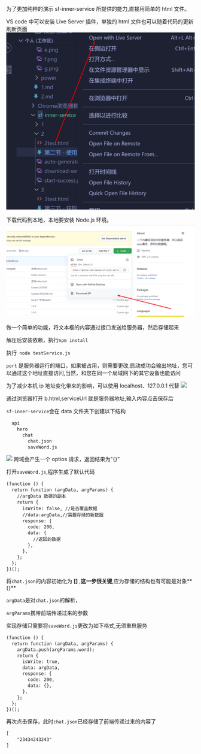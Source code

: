 为了更加纯粹的演示 sf-inner-service 所提供的能力,直接用简单的 html 文件。

VS code 中可以安装 Live Server 插件，单独的 html 文件也可以随着代码的更新刷新页面
![](./images/以服务的形势打开html文件.png)

下载代码到本地，本地要安装 Node.js 环境。
![](./images/下载sf-inner-service.png)

做一个简单的功能，将文本框的内容通过接口发送给服务器，然后存储起来

解压后安装依赖，执行`npm install`

执行` node testService.js`

`port` 是服务器运行的端口，如果被占用，则需要更改,启动成功会输出地址，您可以通过这个地址直接访问,当然，和您在同一个局域网下的其它设备也能访问

为了减少本机 ip 地址变化带来的影响，可以使用 localhost、127.0.0.1 代替
![](./成功启动.png)

通过浏览器打开 b.html,serviceUrl 就是服务器地址,输入内容点击保存后

`sf-inner-service`会在 data 文件夹下创建以下结构

```
  api
    hero
      chat
        chat.json
        saveWord.js
```

![](./自动生成.png)
跨域会产生一个 optios 请求，返回结果为"{}"

打开`saveWord.js`,程序生成了默认代码

```
(function () {
  return function (argData, argParams) {
    //argData 数据的副本
    return {
      isWrite: false, //是否覆盖数据
      //data:argData,//需要存储的新数据
      response: {
        code: 200,
        data: {
          //返回的数据
        },
      },
    };
  };
})();

```

将`chat.json`的内容初始化为 **[]** ,**这一步很关键**,应为存储的结构也有可能是对象**{}**

`argData`是对`chat.json`的解析，

`argParams`携带前端传递过来的参数

实现存储只需要将`saveWord.js`更改为如下格式,无须重启服务

```
(function () {
  return function (argData, argParams) {
    argData.push(argParams.word);
    return {
      isWrite: true,
      data: argData,
      response: {
        code: 200,
        data: {},
      },
    };
  };
})();

```

再次点击保存，此时`chat.json`已经存储了前端传递过来的内容了

```
[
    "23434243243"
]
```
